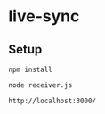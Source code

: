 # live-sync

## Setup

```
npm install
```

```
node receiver.js
```

```
http://localhost:3000/
```